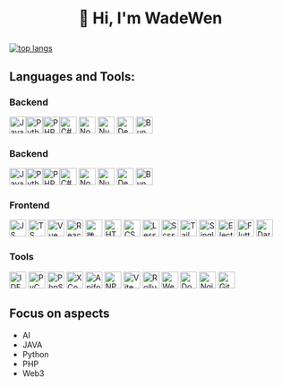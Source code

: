 # <p align="center"> 👏 Hi, I'm WadeWen </p>

[![top langs](https://github-readme-stats.vercel.app/api/top-langs/?username=seweide&layout=compact)](https://github-readme-stats.vercel.app/api/top-langs/?username=seweide&layout=compact)

## Languages and Tools:

### Backend

<img src="https://png.pngitem.com/pimgs/s/174-1746846_java-logo-hd-png-download.png" width="30px" height="30px" alt="Java" title="Java" /><img src="https://icons.veryicon.com/png/Application/Custom%20Round%20Yosemite/Python.png" width="30px" height="30px" alt="Pythom" title="Pythom" /><img src="https://www.svgrepo.com/download/452088/php.svg" width="30px" height="30px" alt="PHP" title="PHP" /><img src="https://upload.wikimedia.org/wikipedia/commons/d/d2/C_Sharp_Logo_2023.svg" width="30px" height="30px" alt="C#" title="C#" /> <img src="https://nodejs.org/static/images/favicons/favicon.png" width="30px" height="30px" alt="NodeJS" title="NodeJS" /> <img src="https://nuxt.com/icon.png" width="30px" height="30px" alt="NuxtJS" title="NuxtJS" /> <img src="https://deno.com/logo.svg" width="30px" height="30px" alt="Deno" title="Deno" /> <img src="https://bun.sh/logo-square.jpg" width="30px" height="30px" alt="Bun" title="Bun" />

### Backend

<img src="https://png.pngitem.com/pimgs/s/174-1746846_java-logo-hd-png-download.png" width="30px" height="30px" alt="Java" title="Java" /><img src="https://icons.veryicon.com/png/Application/Custom%20Round%20Yosemite/Python.png" width="30px" height="30px" alt="Pythom" title="Pythom" /><img src="https://www.svgrepo.com/download/452088/php.svg" width="30px" height="30px" alt="PHP" title="PHP" /><img src="https://upload.wikimedia.org/wikipedia/commons/d/d2/C_Sharp_Logo_2023.svg" width="30px" height="30px" alt="C#" title="C#" /> <img src="https://nodejs.org/static/images/favicons/favicon.png" width="30px" height="30px" alt="NodeJS" title="NodeJS" /> <img src="https://nuxt.com/icon.png" width="30px" height="30px" alt="NuxtJS" title="NuxtJS" /> <img src="https://deno.com/logo.svg" width="30px" height="30px" alt="Deno" title="Deno" /> <img src="https://bun.sh/logo-square.jpg" width="30px" height="30px" alt="Bun" title="Bun" />

### Frontend

<img src="https://upload.wikimedia.org/wikipedia/commons/6/6a/JavaScript-logo.png" width="30px" height="30px" alt="JS" title="JS" /> <img src="https://upload.wikimedia.org/wikipedia/commons/4/4c/Typescript_logo_2020.svg" width="30px" height="30px" alt="TS" title="TS" /> <img src="https://vuejs.org/images/logo.png" width="30px" height="30px" alt="Vue" title="Vue" /> <img src="https://react.dev/favicon.ico" width="30px" height="30px" alt="React" title="React" /> <img src="https://upload.wikimedia.org/wikipedia/zh/6/61/Wechat_mini_programs_logo.svg" height="30px" alt="微信小程序" title="微信小程序" /> <img src="https://upload.wikimedia.org/wikipedia/commons/6/61/HTML5_logo_and_wordmark.svg" width="30px" height="30px" alt="HTML" title="HTML" /> <img src="https://upload.wikimedia.org/wikipedia/commons/6/62/CSS3_logo.svg" width="30px" height="30px" alt="CSS" title="CSS" /> <img src="https://upload.wikimedia.org/wikipedia/commons/8/81/LESS_Logo.svg" height="30px" alt="Less" title="Less" /> <img src="https://sass-lang.com/assets/img/styleguide/seal-color.png" width="30px" height="30px" alt="Scss" title="Scss" /> <img src="https://tailwindcss.com/_next/static/media/tailwindcss-mark.3c5441fc7a190fb1800d4a5c7f07ba4b1345a9c8.svg" width="30px" height="30px" alt="Tailwind CSS" title="Tailwind CSS" /> <img src="https://single-spa.js.org/img/single-spa-mark-magenta.svg" width="30px" height="30px" alt="Single SPA" title="Single SPA" /> <img src="https://www.electronjs.org/assets/img/logo.svg" width="30px" height="30px" alt="Electron" title="Electron" /> <img src="https://storage.googleapis.com/cms-storage-bucket/4fd0db61df0567c0f352.png" width="30px" height="30px" alt="Flutter" title="Flutter" /> <img src="https://dart.dev/assets/img/logo/dart-64.png" width="30px" height="30px" alt="Dart" title="Dart" />

### Tools

<img src="https://creazilla-store.fra1.digitaloceanspaces.com/icons/3253932/intellij-idea-icon-md.png" width="30px" height="30px" alt="IDEA" title="IDEA" /> <img src="https://blog.finxter.com/wp-content/uploads/2020/11/PyCharm_Logo.png" width="30px" height="30px" alt="PyCharm" title="PyCharm" /> <img src="https://static-00.iconduck.com/assets.00/phpstorm-icon-512x506-d6yogswx.png" width="30px" height="30px" alt="PhpStorm" title="PhpStorm" /> <img src="https://upload.wikimedia.org/wikipedia/en/5/56/Xcode_14_icon.png" width="30px" height="30px" alt="XCode" title="XCode" /> <img src="https://apifox.com/favicon.ico" width="30px" height="30px" alt="Apifox" title="Apifox" /> <img src="https://static-production.npmjs.com/b0f1a8318363185cc2ea6a40ac23eeb2.png" width="30px" height="30px" alt="NPM" title="NPM" /> <img src="https://vitejs.dev/logo-with-shadow.png" width="30px" height="30px" alt="Vite" title="Vite" /> <img src="https://rollupjs.org/rollup-logo.svg" width="30px" height="30px" alt="Rollup" title="Rollup" /> <img src="https://webpack.js.org/icon_144x144.png" width="30px" height="30px" alt="Webpack" title="Webpack" /> <img src="https://www.docker.com/wp-content/uploads/2024/02/cropped-docker-logo-favicon-32x32.png" width="30px" height="30px" alt="Docker" title="Docker" /> <img src="https://www.nginx.com/wp-content/uploads/2020/05/NGINX-product-icon.svg" width="30px" height="30px" alt="Nginx" title="Nginx" /> <img src="https://git-scm.com/images/logos/downloads/Git-Icon-1788C.svg" width="30px" height="30px" alt="Git" title="Git" />

## Focus on aspects

- AI
- JAVA
- Python
- PHP
- Web3

